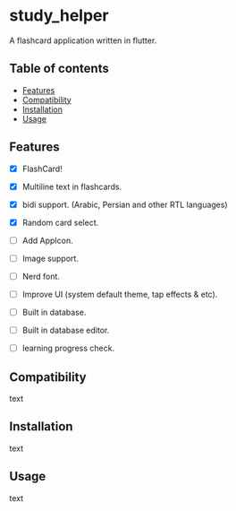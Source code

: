 # study_helper
A flashcard application written in flutter.

## Table of contents
- [Features](https://github.com/ilia85-star/study_helper#Features)
- [Compatibility](https://github.com/ilia85-star/study_helper#Compability)
- [Installation](https://github.com/ilia85-star/study_helper#Installation)
- [Usage](https://github.com/ilia85-star/study_helper#Usage)

## Features
- [x] FlashCard!
- [x] Multiline text in flashcards.
- [x] bidi support. (Arabic, Persian and other RTL languages)
- [x] Random card select.
- [ ] Add AppIcon.
- [ ] Image support.
- [ ] Nerd font.
- [ ] Improve UI (system default theme, tap effects & etc).
- [ ] Built in database.
- [ ] Built in database editor.
- [ ] learning progress check.


## Compatibility
text

## Installation
text
## Usage
text
